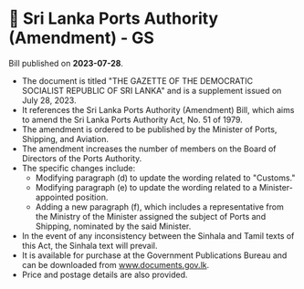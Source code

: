 # 📄  Sri Lanka Ports Authority (Amendment) - GS

Bill published on **2023-07-28**.

- The document is titled "THE GAZETTE OF THE DEMOCRATIC SOCIALIST REPUBLIC OF SRI LANKA" and is a supplement issued on July 28, 2023.
- It references the Sri Lanka Ports Authority (Amendment) Bill, which aims to amend the Sri Lanka Ports Authority Act, No. 51 of 1979.
- The amendment is ordered to be published by the Minister of Ports, Shipping, and Aviation.
- The amendment increases the number of members on the Board of Directors of the Ports Authority.
- The specific changes include:
  - Modifying paragraph (d) to update the wording related to "Customs."
  - Modifying paragraph (e) to update the wording related to a Minister-appointed position.
  - Adding a new paragraph (f), which includes a representative from the Ministry of the Minister assigned the subject of Ports and Shipping, nominated by the said Minister.
- In the event of any inconsistency between the Sinhala and Tamil texts of this Act, the Sinhala text will prevail.
- It is available for purchase at the Government Publications Bureau and can be downloaded from www.documents.gov.lk.
- Price and postage details are also provided.
